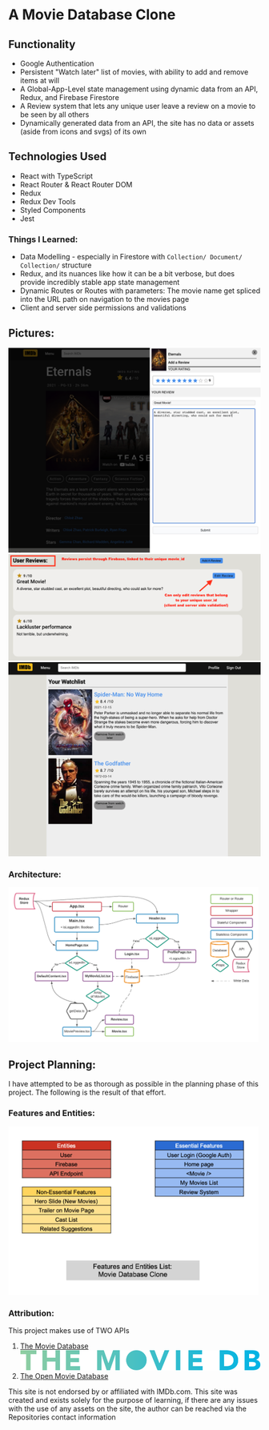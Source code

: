 # A Movie Database Clone

## Functionality
- Google Authentication
- Persistent "Watch later" list of movies, with ability to add and remove items at will
- A Global-App-Level state management using dynamic data from an API, Redux, and Firebase Firestore
- A Review system that lets any unique user leave a review on a movie to be seen by all others
- Dynamically generated data from an API, the site has no data or assets (aside from icons and svgs) of its own

## Technologies Used
- React with TypeScript
- React Router & React Router DOM
- Redux
- Redux Dev Tools
- Styled Components
- Jest

### Things I Learned: 
- Data Modelling - especially in Firestore with ```Collection/ Document/ Collection/``` structure
- Redux, and its nuances like how it can be a bit verbose, but does provide incredibly stable app state management
- Dynamic Routes or Routes with parameters: The movie name get spliced into the URL path on navigation to the movies page
- Client and server side permissions and validations


## Pictures:
<img src="src/assets/functionality/addReviewScreenShot.png" alt="add review screenshot">
<img src="src/assets/functionality/reviewFunctionality.png" alt="review screenshot">
<img src="src/assets/functionality/persistentWatchLaterList.png" alt="watch later screenshot">

### Architecture:
<img src="src/assets/planning/project-architecture.png" alt="project architecture" width="500" />

## Project Planning:
I have attempted to be as thorough as possible in the planning phase of this project. The following is the result of that effort.

### Features and Entities:
<img src="src/assets/planning/features-and-entities.png" alt="project architecture" width="500" />


### Attribution: 
This project makes use of TWO APIs
1. [The Movie Database](https://www.themoviedb.org/)
   <img src="src/assets/functionality/blue_long_1-8ba2ac31f354005783fab473602c34c3f4fd207150182061e425d366e4f34596.svg">
2. [The Open Movie Database](http://www.omdbapi.com/)

This site is not endorsed by or affiliated with IMDb.com.
This site was created and exists solely for the purpose of learning, if there are any issues with the use of any assets on the site, the author can be reached via the Repositories contact information

